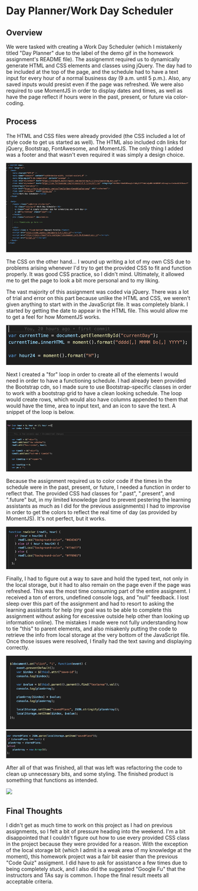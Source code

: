 # Day Planner/Work Day Scheduler
## Overview

We were tasked with creating a Work Day Scheduler (which I mistakenly titled "Day Planner" due to the label of the demo gif in the homework assignment's README file). The assignemnt required us to dynamically generate HTML and CSS elements and classes using jQuery. The day had to be included at the top of the page, and the schedule had to have a text input for every hour of a normal business day (9 a.m. until 5 p.m.). Also, any saved inputs would presist even if the page was refreshed. We were also required to use MomentJS in order to display dates and times, as well as have the page reflect if hours were in the past, present, or future via color-coding.

## Process

The HTML and CSS files were already provided (the CSS included a lot of style code to get us started as well). The HTML also included cdn links for jQuery, Bootstrap, FontAwesome, and MomentJS. The only thing I added was a footer and that wasn't even required it was simply a design choice. 

![](Assets/htmlfile.png)

The CSS on the other hand... I wound up writing a lot of my own CSS due to problems arising whenever I'd try to get the provided CSS to fit and function properly. It was good CSS practice, so I didn't mind. Ultimately, it allowed me to get the page to look a bit more personal and to my liking. 

The vast majority of this assignment was coded via jQuery. There was a lot of trial and error on this part because unlike the HTML and CSS, we weren't given anything to start with in the JavaScript file. It was completely blank. I started by getting the date to appear in the HTML file. This would allow me to get a feel for how MomentJS works.

![](Assets/moment.png)

Next I created a "for" loop in order to create all of the elements I would need in order to have a functioning schedule. I had already been provided the Bootstrap cdn, so I made sure to use Bootstrap-specific classes in order to work with a bootstrap grid to have a clean looking schedule. The loop would create rows, which would also have columns appended to them that would have the time, area to input text, and an icon to save the text. A snippet of the loop is below.

![](Assets/loop.png)

Because the assignment required us to color code if the times in the schedule were in the past, present, or future, I needed a function in order to reflect that. The provided CSS had classes for ".past", ".present", and ".future" but, in my limited knowledge (and to prevent pestering the learning assistants as much as I did for the previous assignments) I had to improvise in order to get the colors to reflect the real time of day (as provided by MomentJS). It's not perfect, but it works.

![](Assets/function.png)

Finally, I had to figure out a way to save and hold the typed text, not only in the local storage, but it had to also remain on the page even if the page was refreshed. This was the most time consuming part of the entire assignemt. I received a ton of errors, undefined console logs, and "null" feedback. I lost sleep over this part of the assignment and had to resort to asking the learning assistants for help (my goal was to be able to complete this assignment without asking for excessive outside help other than looking up information online). The mistakes I made were not fully understanding how to tie "this" to parent elements, and also misakenly putting the code to retrieve the info from local storage at the very bottom of the JavaScript file. Once those issues were resolved, I finally had the text saving and displaying correctly.

![](Assets/storagesave.png)
![](Assets/storageget.png)

After all of that was finished, all that was left was refactoring the code to clean up unnecessary bits, and some styling. The finished product is something that functions as intended.

![](Assets/demogif.gif)

## Final Thoughts

I didn't get as much time to work on this project as I had on previous assignments, so I felt a bit of pressure heading into the weekend. I'm a bit disappointed that I couldn't figure out how to use every provided CSS class in the project because they were provided for a reason. With the exception of the local storage bit (which I admit is a weak area of my knowledge at the moment), this homework project was a fair bit easier than the previous "Code Quiz" assigment. I did have to ask for assistance a few times due to being completely stuck, and I also did the suggested "Google Fu" that the instructors and TAs say is common. I hope the final result meets all acceptable criteria.